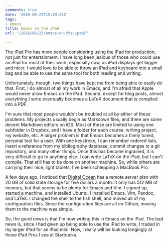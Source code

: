 ```yaml
---
comments: true
date: '2016-06-23T15:19:23Z'
tags:
- emacs
title: Emacs on the iPad
url: "/2016/06/23/emacs-on-the-ipad/"

---
```

The iPad Pro has more people considering using the iPad for production, not just for entertainment. I have long been jealous of those who could use an iPad for most of their work, especially now, as iPad displays get bigger and nicer. I would love to be able to throw an iPad and keyboard into a small bag and be able to use the same tool for both reading and writing.

Unfortunately, though, two things have kept me from being able to easily do that. First, I do almost of all my work in Emacs, and I'm afraid that Apple would never allow Emacs on the iPad. Second, except for blog posts, almost everything I write eventually becomes a LaTeX document that is compiled into a PDF.

I'm sure that most people wouldn't be troubled at all by either of these problems. My projects usually begin as Markdown files, and there are some decent Markdown editors on iOS. Most of these are limited to using one subfolder in Dropbox, and I have a folder for each course, writing project, my website, etc. A larger problem is that Emacs becomes a finely tuned, personal tool for a user. With one keystroke, I can renumber ordered lists, insert a reference from my bibliography database, commit changes to a git repository, and many other things. Once this has become ingrained, it is very difficult to go to anything else. I can write LaTeX on the iPad, but I can't compile. That still has to be done on another machine. So, while others are carrying their nice, light tablets, I've been schlepping a MacBook Pro.

A few days ago, I noticed that [Digital Ocean](http://www.digitalocean.com) has a remote server plan with 20 GB of solid state storage for five dollars a month. It only has 512 MB of memory, but that seems to be plenty for Emacs and Vim. I signed up, started a machine, and installed Ubuntu. I installed Emacs, Vim, Pandoc, and LaTeX. I changed the shell to the fish shell, and moved all of my configuration files. Since the configuration files are all on Github, moving them to the machine was simple.

So, the good news is that I'm now writing this in Emacs on the iPad. The bad news is, since I had given up being able to use the iPad to write, I traded in my larger iPad for an iPad mini. Now, I really will be looking longingly at those iPad Pros I see at Starbucks.
